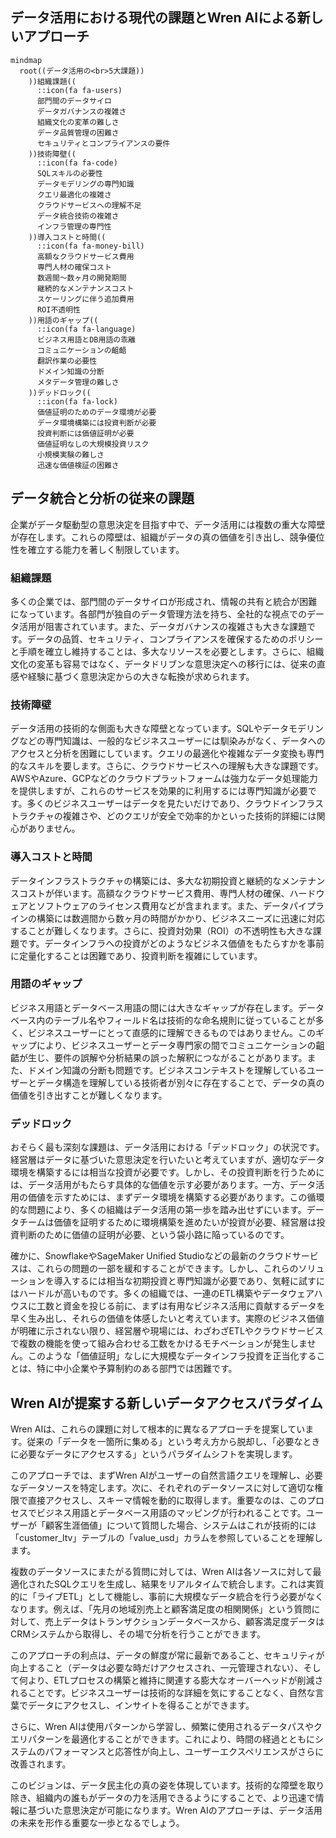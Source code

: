## データ活用における現代の課題とWren AIによる新しいアプローチ

```mermaid
mindmap
  root((データ活用の<br>5大課題))
    ))組織課題((
      ::icon(fa fa-users)
      部門間のデータサイロ
      データガバナンスの複雑さ
      組織文化の変革の難しさ
      データ品質管理の困難さ
      セキュリティとコンプライアンスの要件
    ))技術障壁((
      ::icon(fa fa-code)
      SQLスキルの必要性
      データモデリングの専門知識
      クエリ最適化の複雑さ
      クラウドサービスへの理解不足
      データ統合技術の複雑さ
      インフラ管理の専門性
    ))導入コストと時間((
      ::icon(fa fa-money-bill)
      高額なクラウドサービス費用
      専門人材の確保コスト
      数週間〜数ヶ月の開発期間
      継続的なメンテナンスコスト
      スケーリングに伴う追加費用
      ROI不透明性
    ))用語のギャップ((
      ::icon(fa fa-language)
      ビジネス用語とDB用語の乖離
      コミュニケーションの齟齬
      翻訳作業の必要性
      ドメイン知識の分断
      メタデータ管理の難しさ
    ))デッドロック((
      ::icon(fa fa-lock)
      価値証明のためのデータ環境が必要
      データ環境構築には投資判断が必要
      投資判断には価値証明が必要
      価値証明なしの大規模投資リスク
      小規模実験の難しさ
      迅速な価値検証の困難さ
```

## データ統合と分析の従来の課題
企業がデータ駆動型の意思決定を目指す中で、データ活用には複数の重大な障壁が存在します。これらの障壁は、組織がデータの真の価値を引き出し、競争優位性を確立する能力を著しく制限しています。

### 組織課題
多くの企業では、部門間のデータサイロが形成され、情報の共有と統合が困難になっています。各部門が独自のデータ管理方法を持ち、全社的な視点でのデータ活用が阻害されています。また、データガバナンスの複雑さも大きな課題です。データの品質、セキュリティ、コンプライアンスを確保するためのポリシーと手順を確立し維持することは、多大なリソースを必要とします。さらに、組織文化の変革も容易ではなく、データドリブンな意思決定への移行には、従来の直感や経験に基づく意思決定からの大きな転換が求められます。

### 技術障壁
データ活用の技術的な側面も大きな障壁となっています。SQLやデータモデリングなどの専門知識は、一般的なビジネスユーザーには馴染みがなく、データへのアクセスと分析を困難にしています。クエリの最適化や複雑なデータ変換も専門的なスキルを要します。さらに、クラウドサービスへの理解も大きな課題です。AWSやAzure、GCPなどのクラウドプラットフォームは強力なデータ処理能力を提供しますが、これらのサービスを効果的に利用するには専門知識が必要です。多くのビジネスユーザーはデータを見たいだけであり、クラウドインフラストラクチャの複雑さや、どのクエリが安全で効率的かといった技術的詳細には関心がありません。

### 導入コストと時間
データインフラストラクチャの構築には、多大な初期投資と継続的なメンテナンスコストが伴います。高額なクラウドサービス費用、専門人材の確保、ハードウェアとソフトウェアのライセンス費用などが含まれます。また、データパイプラインの構築には数週間から数ヶ月の時間がかかり、ビジネスニーズに迅速に対応することが難しくなります。さらに、投資対効果（ROI）の不透明性も大きな課題です。データインフラへの投資がどのようなビジネス価値をもたらすかを事前に定量化することは困難であり、投資判断を複雑にしています。

### 用語のギャップ
ビジネス用語とデータベース用語の間には大きなギャップが存在します。データベース内のテーブル名やフィールド名は技術的な命名規則に従っていることが多く、ビジネスユーザーにとって直感的に理解できるものではありません。このギャップにより、ビジネスユーザーとデータ専門家の間でコミュニケーションの齟齬が生じ、要件の誤解や分析結果の誤った解釈につながることがあります。また、ドメイン知識の分断も問題です。ビジネスコンテキストを理解しているユーザーとデータ構造を理解している技術者が別々に存在することで、データの真の価値を引き出すことが難しくなります。

### デッドロック
おそらく最も深刻な課題は、データ活用における「デッドロック」の状況です。経営層はデータに基づいた意思決定を行いたいと考えていますが、適切なデータ環境を構築するには相当な投資が必要です。しかし、その投資判断を行うためには、データ活用がもたらす具体的な価値を示す必要があります。一方、データ活用の価値を示すためには、まずデータ環境を構築する必要があります。この循環的な問題により、多くの組織はデータ活用の第一歩を踏み出せずにいます。データチームは価値を証明するために環境構築を進めたいが投資が必要、経営層は投資判断のために価値の証明が必要、という袋小路に陥っているのです。

確かに、SnowflakeやSageMaker Unified Studioなどの最新のクラウドサービスは、これらの問題の一部を緩和することができます。しかし、これらのソリューションを導入するには相当な初期投資と専門知識が必要であり、気軽に試すにはハードルが高いものです。多くの組織では、一連のETL構築やデータウェアハウスに工数と資金を投じる前に、まずは有用なビジネス活用に貢献するデータを早く生み出し、それらの価値を体感したいと考えています。実際のビジネス価値が明確に示されない限り、経営層や現場には、わざわざETLやクラウドサービスで複数の機能を使って組み合わせる工数をかけるモチベーションが発生しません。このような「価値証明」なしに大規模なデータインフラ投資を正当化することは、特に中小企業や予算制約のある部門では困難です。

## Wren AIが提案する新しいデータアクセスパラダイム
Wren AIは、これらの課題に対して根本的に異なるアプローチを提案しています。従来の「データを一箇所に集める」という考え方から脱却し、「必要なときに必要なデータにアクセスする」というパラダイムシフトを実現します。

このアプローチでは、まずWren AIがユーザーの自然言語クエリを理解し、必要なデータソースを特定します。次に、それぞれのデータソースに対して適切な権限で直接アクセスし、スキーマ情報を動的に取得します。重要なのは、このプロセスでビジネス用語とデータベース用語のマッピングが行われることです。ユーザーが「顧客生涯価値」について質問した場合、システムはこれが技術的には「customer_ltv」テーブルの「value_usd」カラムを参照していることを理解します。

複数のデータソースにまたがる質問に対しては、Wren AIは各ソースに対して最適化されたSQLクエリを生成し、結果をリアルタイムで統合します。これは実質的に「ライブETL」として機能し、事前に大規模なデータ統合を行う必要がなくなります。例えば、「先月の地域別売上と顧客満足度の相関関係」という質問に対して、売上データはトランザクションデータベースから、顧客満足度データはCRMシステムから取得し、その場で分析を行うことができます。

このアプローチの利点は、データの鮮度が常に最新であること、セキュリティが向上すること（データは必要な時だけアクセスされ、一元管理されない）、そして何より、ETLプロセスの構築と維持に関連する膨大なオーバーヘッドが削減されることです。ビジネスユーザーは技術的な詳細を気にすることなく、自然な言葉でデータにアクセスし、インサイトを得ることができます。

さらに、Wren AIは使用パターンから学習し、頻繁に使用されるデータパスやクエリパターンを最適化することができます。これにより、時間の経過とともにシステムのパフォーマンスと応答性が向上し、ユーザーエクスペリエンスがさらに改善されます。

このビジョンは、データ民主化の真の姿を体現しています。技術的な障壁を取り除き、組織内の誰もがデータの力を活用できるようにすることで、より迅速で情報に基づいた意思決定が可能になります。Wren AIのアプローチは、データ活用の未来を形作る重要な一歩となるでしょう。
